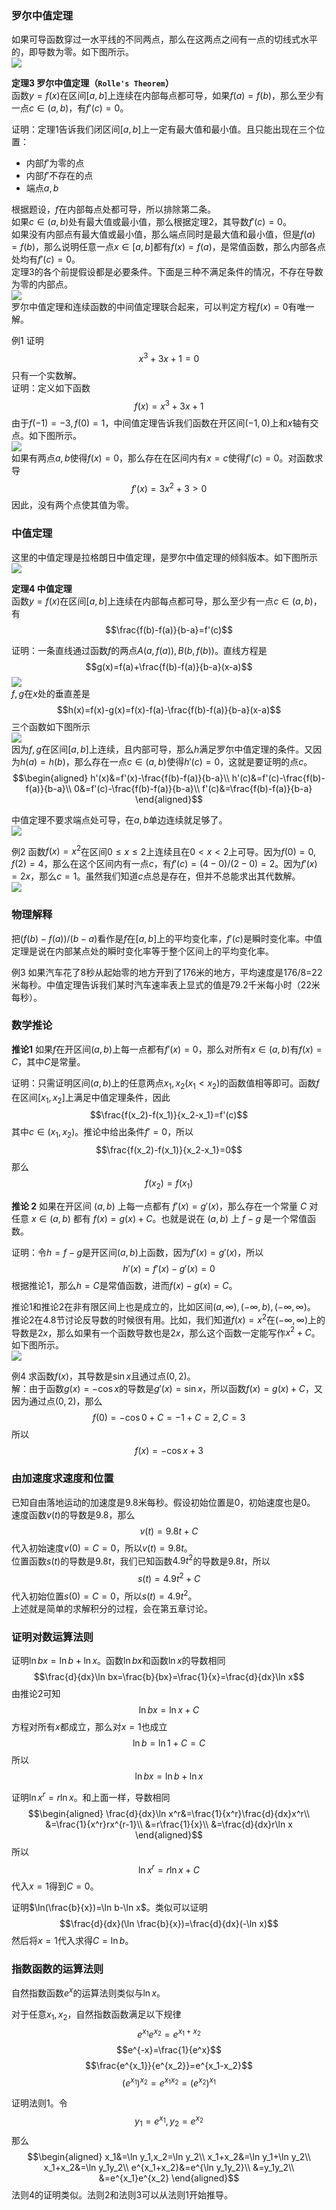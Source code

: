 ### 罗尔中值定理
如果可导函数穿过一水平线的不同两点，那么在这两点之间有一点的切线式水平的，即导数为零。如下图所示。  
![](020.010.png)

**定理3 罗尔中值定理（`Rolle's Theorem`）**  
函数$y=f(x)$在区间$[a,b]$上连续在内部每点都可导，如果$f(a)=f(b)$，那么至少有一点$c\in (a,b)$，有$f'(c)=0$。

证明：定理1告诉我们闭区间$[a,b]$上一定有最大值和最小值。且只能出现在三个位置：
* 内部$f'$为零的点
* 内部$f'$不存在的点
* 端点$a, b$

根据题设，$f$在内部每点处都可导，所以排除第二条。  
如果$c\in (a,b)$处有最大值或最小值，那么根据定理2，其导数$f'(c)=0$。  
如果没有内部点有最大值或最小值，那么端点同时是最大值和最小值，但是$f(a)=f(b)$，那么说明任意一点$x\in [a, b]$都有$f(x)=f(a)$，是常值函数，那么内部各点处均有$f'(c)=0$。  
定理3的各个前提假设都是必要条件。下面是三种不满足条件的情况，不存在导数为零的内部点。  
![](020.020.png)  
罗尔中值定理和连续函数的中间值定理联合起来，可以判定方程$f(x)=0$有唯一解。

例1 证明
$$x^3+3x+1=0$$
只有一个实数解。  
证明：定义如下函数
$$f(x)=x^3+3x+1$$
由于$f(-1)=-3,f(0)=1$，中间值定理告诉我们函数在开区间$(-1,0)$上和$x$轴有交点。如下图所示。  
![](020.030.png)  
如果有两点$a,b$使得$f(x)=0$，那么存在在区间内有$x=c$使得$f'(c)=0$。对函数求导
$$f'(x)=3x^2+3>0$$
因此，没有两个点使其值为零。

### 中值定理
这里的中值定理是拉格朗日中值定理，是罗尔中值定理的倾斜版本。如下图所示  
![](020.040.png)

**定理4 中值定理**  
函数$y=f(x)$在区间$[a,b]$上连续在内部每点都可导，那么至少有一点$c\in (a,b)$，有
$$\frac{f(b)-f(a)}{b-a}=f'(c)$$

证明：一条直线通过函数$f$的两点$A(a,f(a)),B(b,f(b))$。直线方程是
$$g(x)=f(a)+\frac{f(b)-f(a)}{b-a}(x-a)$$
![](020.050.png)  
$f,g$在$x$处的垂直差是
$$h(x)=f(x)-g(x)=f(x)-f(a)-\frac{f(b)-f(a)}{b-a}(x-a)$$
三个函数如下图所示  
![](020.060.png)  
因为$f,g$在区间$[a,b]$上连续，且内部可导，那么$h$满足罗尔中值定理的条件。又因为$h(a)=h(b)$，那么存在一点$c\in (a,b)$使得$h'(c)=0$，这就是要证明的点$c$。  
$$\begin{aligned}
h'(x)&=f'(x)-\frac{f(b)-f(a)}{b-a}\\
h'(c)&=f'(c)-\frac{f(b)-f(a)}{b-a}\\
0&=f'(c)-\frac{f(b)-f(a)}{b-a}\\
f'(c)&=\frac{f(b)-f(a)}{b-a}
\end{aligned}$$

中值定理不要求端点处可导，在$a,b$单边连续就足够了。  
![](020.070.png)

例2 函数$f(x)=x^2$在区间$0\leq x\leq 2$上连续且在$0<x<2$上可导。因为$f(0)=0,f(2)=4$，那么在这个区间内有一点$c$，有$f'(c)=(4-0)/(2-0)=2$。因为$f'(x)=2x$，那么$c=1$。虽然我们知道$c$点总是存在，但并不总能求出其代数解。  
![](020.080.png)

### 物理解释
把$(f(b)-f(a))/(b-a)$看作是$f$在$[a,b]$上的平均变化率，$f'(c)$是瞬时变化率。中值定理是说在内部某点处的瞬时变化率等于整个区间上的平均变化率。

例3 如果汽车花了8秒从起始零的地方开到了176米的地方，平均速度是176/8=22米每秒。中值定理告诉我们某时汽车速率表上显式的值是79.2千米每小时（22米每秒）。

### 数学推论
**推论1** 如果$f$在开区间$(a,b)$上每一点都有$f'(x)=0$，那么对所有$x\in (a,b)$有$f(x)=C$，其中$C$是常量。

证明：只需证明区间$(a,b)$上的任意两点$x_1,x_2(x_1<x_2)$的函数值相等即可。函数$f$在区间$[x_1,x_2]$上满足中值定理条件，因此
$$\frac{f(x_2)-f(x_1)}{x_2-x_1}=f'(c)$$
其中$c\in (x_1,x_2)$。推论中给出条件$f'=0$，所以
$$\frac{f(x_2)-f(x_1)}{x_2-x_1}=0$$
那么
$$f(x_2)=f(x_1)$$

**推论 2** 如果在开区间 $(a,b)$ 上每一点都有 $f'(x)=g'(x)$，那么存在一个常量 $C$ 对任意 $x\in (a,b)$ 都有 $f(x)=g(x)+C$。也就是说在 $(a,b)$ 上 $f-g$ 是一个常值函数。

证明：令$h=f-g$是开区间$(a,b)$上函数，因为$f'(x)=g'(x)$，所以
$$h'(x)=f'(x)-g'(x)=0$$
根据推论1，那么$h=C$是常值函数，进而$f(x)-g(x)=C$。

推论1和推论2在非有限区间上也是成立的，比如区间$(a,\infty),(-\infty,b),(-\infty,\infty)$。  
推论2在4.8节讨论反导数的时候很有用。比如，我们知道$f(x)=x^2$在$(-\infty,\infty)$上的导数是$2x$，那么如果有一个函数导数也是$2x$，那么这个函数一定能写作$x^2+C$。如下图所示。  
![](020.100.png)

例4 求函数$f(x)$，其导数是$\sin x$且通过点$(0,2)$。  
解：由于函数$g(x)=-\cos x$的导数是$g'(x)=\sin x$，所以函数$f(x)=g(x)+C$，又因为通过点$(0,2)$，那么
$$f(0)=-\cos 0+C=-1+C=2,C=3$$
所以
$$f(x)=-\cos x+3$$

### 由加速度求速度和位置
已知自由落地运动的加速度是9.8米每秒。假设初始位置是0，初始速度也是0。  
速度函数$v(t)$的导数是9.8，那么
$$v(t)=9.8t+C$$
代入初始速度$v(0)=C=0$，所以$v(t)=9.8t$。  
位置函数$s(t)$的导数是$9.8t$，我们已知函数$4.9t^2$的导数是$9.8t$，所以
$$s(t)=4.9t^2+C$$
代入初始位置$s(0)=C=0$，所以$s(t)=4.9t^2$。  
上述就是简单的求解积分的过程，会在第五章讨论。

### 证明对数运算法则
证明$\ln bx=\ln b+\ln x$。函数$\ln bx$和函数$\ln x$的导数相同
$$\frac{d}{dx}\ln bx=\frac{b}{bx}=\frac{1}{x}=\frac{d}{dx}\ln x$$
由推论2可知
$$\ln bx=\ln x+C$$
方程对所有$x$都成立，那么对$x=1$也成立
$$\ln b=\ln 1+C=C$$
所以
$$\ln bx=\ln b+\ln x$$

证明$\ln x^r=r\ln x$。和上面一样，导数相同
$$\begin{aligned}
\frac{d}{dx}\ln x^r&=\frac{1}{x^r}\frac{d}{dx}x^r\\
&=\frac{1}{x^r}rx^{r-1}\\
&=r\frac{1}{x}\\
&=\frac{d}{dx}r\ln x
\end{aligned}$$
所以
$$\ln x^r=r\ln x+C$$
代入$x=1$得到$C=0$。

证明$\ln(\frac{b}{x})=\ln b-\ln x$。类似可以证明
$$\frac{d}{dx}(\ln \frac{b}{x})=\frac{d}{dx}(-\ln x)$$
然后将$x=1$代入求得$C=\ln b$。

### 指数函数的运算法则
自然指数函数$e^x$的运算法则类似与$\ln x$。

对于任意$x_1,x_2$，自然指数函数满足以下规律
$$e^{x_1}e^{x_2}=e^{x_1+x_2}$$
$$e^{-x}=\frac{1}{e^x}$$
$$\frac{e^{x_1}}{e^{x_2}}=e^{x_1-x_2}$$
$$(e^{x_1})^{x_2}=e^{x_1x_2}=(e^{x_2})^{x_1}$$

证明法则1。令
$$y_1=e^{x_1},y_2=e^{x_2}$$
那么
$$\begin{aligned}
x_1&=\ln y_1,x_2=\ln y_2\\
x_1+x_2&=\ln y_1+\ln y_2\\
x_1+x_2&=\ln y_1y_2\\
e^{x_1+x_2}&=e^{\ln y_1y_2}\\
&=y_1y_2\\
&=e^{x_1}e^{x_2}
\end{aligned}$$
法则4的证明类似。法则2和法则3可以从法则1开始推导。
